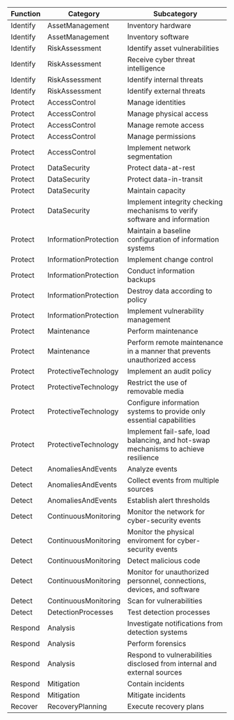 | Function | Category | Subcategory |
| --- | --- | --- |
| Identify | AssetManagement | Inventory hardware |
| Identify | AssetManagement | Inventory software |
| Identify | RiskAssessment | Identify asset vulnerabilities |
| Identify | RiskAssessment | Receive cyber threat intelligence |
| Identify | RiskAssessment | Identify internal threats |
| Identify | RiskAssessment | Identify external threats |
| Protect | AccessControl | Manage identities |
| Protect | AccessControl | Manage physical access |
| Protect | AccessControl | Manage remote access |
| Protect | AccessControl | Manage permissions |
| Protect | AccessControl | Implement network segmentation |
| Protect | DataSecurity | Protect data-at-rest |
| Protect | DataSecurity | Protect data-in-transit |
| Protect | DataSecurity | Maintain capacity |
| Protect | DataSecurity | Implement integrity checking mechanisms to verify software and information |
| Protect | InformationProtection | Maintain a baseline configuration of information systems |
| Protect | InformationProtection | Implement change control |
| Protect | InformationProtection | Conduct information backups |
| Protect | InformationProtection | Destroy data according to policy |
| Protect | InformationProtection | Implement vulnerability management |
| Protect | Maintenance | Perform maintenance |
| Protect | Maintenance | Perform remote maintenance in a manner that prevents unauthorized access |
| Protect | ProtectiveTechnology | Implement an audit policy |
| Protect | ProtectiveTechnology | Restrict the use of removable media |
| Protect | ProtectiveTechnology | Configure information systems to provide only essential capabilities |
| Protect | ProtectiveTechnology | Implement fail-safe, load balancing,  and hot-swap mechanisms to achieve resilience |
| Detect | AnomaliesAndEvents | Analyze events |
| Detect | AnomaliesAndEvents | Collect events from multiple sources |
| Detect | AnomaliesAndEvents | Establish alert thresholds |
| Detect | ContinuousMonitoring | Monitor the network for cyber-security events |
| Detect | ContinuousMonitoring | Monitor the physical enviroment for cyber-security events |
| Detect | ContinuousMonitoring | Detect malicious code |
| Detect | ContinuousMonitoring | Monitor for unauthorized personnel, connections, devices, and software |
| Detect | ContinuousMonitoring | Scan for vulnerabilities |
| Detect | DetectionProcesses | Test detection processes |
| Respond | Analysis | Investigate notifications from detection systems |
| Respond | Analysis | Perform forensics |
| Respond | Analysis | Respond to vulnerabilities disclosed from internal and external sources |
| Respond | Mitigation | Contain incidents |
| Respond | Mitigation | Mitigate incidents |
| Recover | RecoveryPlanning | Execute recovery plans |
